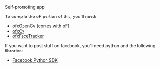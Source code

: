 Self-promoting app

To compile the oF portion of this, you'll need:
- ofxOpenCv (comes with oF)
- [ofxCv](https://github.com/kylemcdonald/ofxCv)
- [ofxFaceTracker](https://github.com/kylemcdonald/ofxFaceTracker)

If you want to post stuff on facebook, you'll need python and the following libraries:
- [Facebook Python SDK](https://github.com/pythonforfacebook/facebook-sdk)

